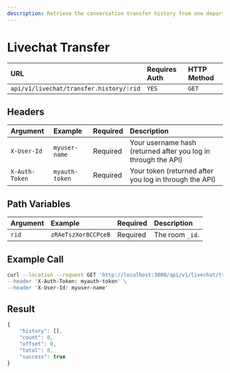 ```yaml
---
description: Retrieve the conversation transfer history from one department to another.
---
```


# Livechat Transfer

| URL | Requires Auth | HTTP Method |
| :--- | :--- | :--- |
| `api/v1/livechat/transfer.history/:rid` | `YES` | `GET` |

## Headers

| Argument | Example | Required | Description |
| :--- | :--- | :--- | :--- |
| `X-User-Id` | `myuser-name` | Required | Your username hash \(returned after you log in through the API\) |
| `X-Auth-Token` | `myauth-token` | Required | Your token \(returned after you log in through the API\) |

## Path Variables 

| Argument | Example | Required | Description |
| :--- | :--- | :--- | :--- |
| `rid` | `zRAeTszXor8CCPceB` | Required | The room `_id`. |

## Example Call

```bash
curl --location --request GET 'http://localhost:3000/api/v1/livechat/transfer.history/:rid\
--header 'X-Auth-Token: myauth-token' \
--header 'X-User-Id: myuser-name'
```

## Result

```javascript
{
    "history": [],
    "count": 0,
    "offset": 0,
    "total": 0,
    "success": true
}
```

